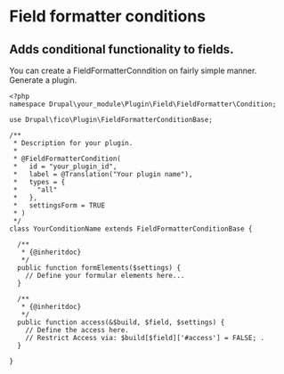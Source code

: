 # Field formatter conditions

## Adds conditional functionality to fields.

You can create a FieldFormatterConndition on fairly simple manner. Generate a plugin.

    <?php
    namespace Drupal\your_module\Plugin\Field\FieldFormatter\Condition;

    use Drupal\fico\Plugin\FieldFormatterConditionBase;

    /**
     * Description for your plugin.
     *
     * @FieldFormatterCondition(
     *   id = "your_plugin_id",
     *   label = @Translation("Your plugin name"),
     *   types = {
     *     "all"
     *   },
     *   settingsForm = TRUE
     * )
     */
    class YourConditionName extends FieldFormatterConditionBase {

      /**
       * {@inheritdoc}
       */
      public function formElements($settings) {
        // Define your formular elements here...
      }

      /**
       * {@inheritdoc}
       */
      public function access(&$build, $field, $settings) {
        // Define the access here.
        // Restrict Access via: $build[$field]['#access'] = FALSE; .
      }

    }
    
